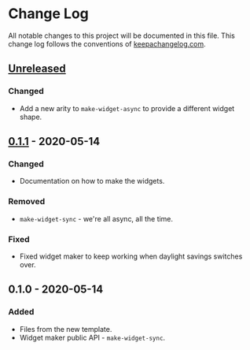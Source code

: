 # Change Log
All notable changes to this project will be documented in this file. This change log follows the conventions of [keepachangelog.com](http://keepachangelog.com/).

## [Unreleased]
### Changed
- Add a new arity to `make-widget-async` to provide a different widget shape.

## [0.1.1] - 2020-05-14
### Changed
- Documentation on how to make the widgets.

### Removed
- `make-widget-sync` - we're all async, all the time.

### Fixed
- Fixed widget maker to keep working when daylight savings switches over.

## 0.1.0 - 2020-05-14
### Added
- Files from the new template.
- Widget maker public API - `make-widget-sync`.

[Unreleased]: https://github.com/your-name/ap/compare/0.1.1...HEAD
[0.1.1]: https://github.com/your-name/ap/compare/0.1.0...0.1.1
